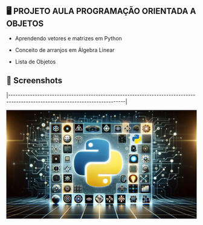 ## 🖥️ PROJETO AULA PROGRAMAÇÃO ORIENTADA A OBJETOS

- Aprendendo vetores e matrizes em Python

- Conceito de arranjos em Álgebra Linear

- Lista de Objetos

## 📸 Screenshots 

|------------------------------------------------------------------------------------------------------------------------------|

![Imagem Python](images/python.webp)
